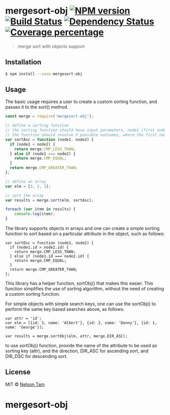 # mergesort-obj [![NPM version][npm-image]][npm-url] [![Build Status][travis-image]][travis-url] [![Dependency Status][daviddm-image]][daviddm-url] [![Coverage percentage][coveralls-image]][coveralls-url]
> merge sort with objects support

## Installation

```sh
$ npm install --save mergesort-obj
```

## Usage

The basic usage requires a user to create a custom sorting function, and passes it to the sort() method.

```js
const merge = require('mergesort-obj');

// define a sorting function
// the sorting function should have input parameters, node1 (first node) and node2 (second node) for comparison
// the function should resolve 3 possible outcomes, where the first node is deemed to have lesser precedence (CMP_GREATER_THAN), same precedence CMP_EQUAL, or greater precedence (CMP_LESS_THAN). Greater precedence gets placed in the beginning of the array.
var sortAsc = function (node1, node2) {
  if (node1 < node2) {
    return merge.CMP_LESS_THAN;
  } else if (node1 === node2) {
    return merge.CMP_EQUAL;
  }
  return merge.CMP_GREATER_THAN;
};

// define an array
var elm = [3, 2, 1];

// sort the array
var results = merge.sort(elm, sortAsc);

foreach (var item in results) {
    console.log(item);
}
```

The library supports objects in arrays and one can create a simple sorting function to sort based on a particular attribute in the object, such as follows:

```
var sortDsc = function (node1, node2) {
  if (node1.id > node2.id) {
    return merge.CMP_LESS_THAN;
  } else if (node1.id === node2.id) {
    return merge.CMP_EQUAL;
  }
  return merge.CMP_GREATER_THAN;
};
```

This library has a helper function, sortObj() that makes this easier. This function simplifies the use of sorting algorithm, without the need of creating a custom sorting function.

For simple objects with simple search keys, one can use the sortObj() to perform the same key based searches above, as follows:

```
var attr = 'id';
var elm = [{id: 3, name: 'Albert'}, {id: 2, name: 'Denny'}, {id: 1, name: 'George'}];

var results = merge.sortObj(elm, attr, merge.DIR_ASC);
```

to use sortObj() function, provide the name of the attribute to be used as sorting key (attr), and the direction, DIR_ASC for ascending sort, and DIR_DSC for descending sort.

## License

MIT © [Nelson Tam]()


[npm-image]: https://badge.fury.io/js/mergesort-obj.svg
[npm-url]: https://npmjs.org/package/mergesort-obj
[travis-image]: https://travis-ci.org/kktam/mergesort-obj.svg?branch=master
[travis-url]: https://travis-ci.org/kktam/mergesort-obj
[daviddm-image]: https://david-dm.org/kktam/mergesort-obj.svg?theme=shields.io
[daviddm-url]: https://david-dm.org/kktam/mergesort-obj
[coveralls-image]: https://coveralls.io/repos/kktam/mergesort-obj/badge.svg
[coveralls-url]: https://coveralls.io/r/kktam/mergesort-obj
# mergesort-obj

